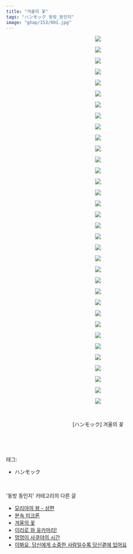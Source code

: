 ```yaml
---
title: "겨울의 꽃"
tags: "ハンモック 동방_동인지"
image: "ghap/153/001.jpg"
---
```

<div class="article">
<p style="text-align: center; clear: none; float: none;"><img src="{{ site.nasurl }}/ghap/153/001.jpg"/></p>
<p style="text-align: center; clear: none; float: none;"><img src="{{ site.nasurl }}/ghap/153/002.jpg"/></p>
<p style="text-align: center; clear: none; float: none;"><img src="{{ site.nasurl }}/ghap/153/003.jpg"/></p>
<p style="text-align: center; clear: none; float: none;"><img src="{{ site.nasurl }}/ghap/153/004.jpg"/></p>
<p style="text-align: center; clear: none; float: none;"><img src="{{ site.nasurl }}/ghap/153/005.jpg"/></p>
<p style="text-align: center; clear: none; float: none;"><img src="{{ site.nasurl }}/ghap/153/006.jpg"/></p>
<p style="text-align: center; clear: none; float: none;"><img src="{{ site.nasurl }}/ghap/153/007.jpg"/></p>
<p style="text-align: center; clear: none; float: none;"><img src="{{ site.nasurl }}/ghap/153/008.jpg"/></p>
<p style="text-align: center; clear: none; float: none;"><img src="{{ site.nasurl }}/ghap/153/009.jpg"/></p>
<p style="text-align: center; clear: none; float: none;"><img src="{{ site.nasurl }}/ghap/153/010.jpg"/></p>
<p style="text-align: center; clear: none; float: none;"><img src="{{ site.nasurl }}/ghap/153/011.jpg"/></p>
<p style="text-align: center; clear: none; float: none;"><img src="{{ site.nasurl }}/ghap/153/012.jpg"/></p>
<p style="text-align: center; clear: none; float: none;"><img src="{{ site.nasurl }}/ghap/153/013.jpg"/></p>
<p style="text-align: center; clear: none; float: none;"><img src="{{ site.nasurl }}/ghap/153/014.jpg"/></p>
<p style="text-align: center; clear: none; float: none;"><img src="{{ site.nasurl }}/ghap/153/015.jpg"/></p>
<p style="text-align: center; clear: none; float: none;"><img src="{{ site.nasurl }}/ghap/153/016.jpg"/></p>
<p style="text-align: center; clear: none; float: none;"><img src="{{ site.nasurl }}/ghap/153/017.jpg"/></p>
<p style="text-align: center; clear: none; float: none;"><img src="{{ site.nasurl }}/ghap/153/018.jpg"/></p>
<p style="text-align: center; clear: none; float: none;"><img src="{{ site.nasurl }}/ghap/153/019.jpg"/></p>
<p style="text-align: center; clear: none; float: none;"><img src="{{ site.nasurl }}/ghap/153/020.jpg"/></p>
<p style="text-align: center; clear: none; float: none;"><img src="{{ site.nasurl }}/ghap/153/021.jpg"/></p>
<p style="text-align: center; clear: none; float: none;"><img src="{{ site.nasurl }}/ghap/153/022.jpg"/></p>
<p style="text-align: center; clear: none; float: none;"><img src="{{ site.nasurl }}/ghap/153/023.jpg"/></p>
<p style="text-align: center; clear: none; float: none;"><img src="{{ site.nasurl }}/ghap/153/024.jpg"/></p>
<p style="text-align: center; clear: none; float: none;"><img src="{{ site.nasurl }}/ghap/153/025.jpg"/></p>
<p style="text-align: center; clear: none; float: none;"><img src="{{ site.nasurl }}/ghap/153/026.jpg"/></p>
<p style="text-align: center; clear: none; float: none;"><img src="{{ site.nasurl }}/ghap/153/027.jpg"/></p>
<p style="text-align: center; clear: none; float: none;"><img src="{{ site.nasurl }}/ghap/153/028.jpg"/></p>
<p style="text-align: center; clear: none; float: none;"><img src="{{ site.nasurl }}/ghap/153/029.jpg"/></p>
<p style="text-align: center; clear: none; float: none;"><img src="{{ site.nasurl }}/ghap/153/030.jpg"/></p>
<p style="text-align: center; clear: none; float: none;"><img src="{{ site.nasurl }}/ghap/153/031.jpg"/></p>
<p style="text-align: center; clear: none; float: none;"><img src="{{ site.nasurl }}/ghap/153/032.jpg"/></p>
<p style="text-align: center; clear: none; float: none;"><img src="{{ site.nasurl }}/ghap/153/033.jpg"/></p>
<p style="text-align: center; clear: none; float: none;"><img src="{{ site.nasurl }}/ghap/153/034.jpg"/></p>
<p style="text-align: center; clear: none; float: none;"><br/></p>
<p style="text-align: center; clear: none; float: none;">[ハンモック] 겨울의 꽃</p>
<p><br/></p>
</div><br/>
<div class="tagTrail">
<p>태그: </p>
<ul>
<li>ハンモック</li>
</ul>
</div><br/>
<div class="another">
<p>'동방 동인지' 카테고리의 다른 글</p>
<ul>
<li><a href="/2016-06-18-ghap_156">모리야의 왕 - 상편</a></li>
<li><a href="/2016-06-18-ghap_155">분속 미크론</a></li>
<li><a href="/2016-06-18-ghap_153">겨울의 꽃</a></li>
<li><a href="/2016-06-18-ghap_152">이리로 와 유카마리!</a></li>
<li><a href="/2016-06-18-ghap_151">멍멍이 사쿠야의 시간</a></li>
<li><a href="/2016-06-18-ghap_150">이봐요, 당신에게 소중한 사람일수록 당신곁에 있어요</a></li>
</ul>
</div><br/>
<div class="cb_module cb_fluid">
<div class="cb_wrt cb_profile">
</div><!-- commentList close -->
</div><br/>
